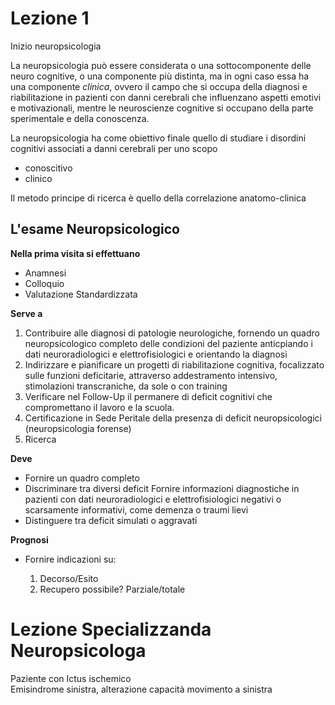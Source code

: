 # Lezione 1  

Inizio neuropsicologia

La neuropsicologia può essere considerata o una sottocomponente delle neuro cognitive, o una componente più distinta, ma in ogni caso essa ha una componente *clinica*, ovvero il campo che si occupa della diagnosi e riabilitazione in pazienti con danni cerebrali che influenzano aspetti emotivi e motivazionali, mentre le neuroscienze cognitive si occupano della parte sperimentale e della conoscenza.  

La neuropsicologia ha come obiettivo finale quello di studiare i disordini cognitivi associati a danni cerebrali per uno scopo  

- conoscitivo 
- clinico  

Il metodo principe di ricerca è quello della correlazione anatomo-clinica 

## L'esame Neuropsicologico  

**Nella prima visita si effettuano**  

- Anamnesi
- Colloquio
- Valutazione Standardizzata

**Serve a**  

1. Contribuire alle diagnosi di patologie neurologiche, fornendo un quadro neuropsicologico completo delle condizioni del paziente anticpiando i dati neuroradiologici e elettrofisiologici e orientando la diagnosi
2. Indirizzare e pianificare un progetti di riabilitazione cognitiva, focalizzato sulle funzioni deficitarie, attraverso addestramento intensivo, stimolazioni transcraniche, da sole o con training
3. Verificare nel Follow-Up il permanere di deficit cognitivi che compromettano il lavoro e la scuola.
4. Certificazione in Sede Peritale della presenza di deficit neuropsicologici (neuropsicologia forense)
5. Ricerca

**Deve**  

- Fornire un quadro completo
- Discriminare tra diversi deficit
Fornire informazioni diagnostiche in pazienti con dati neuroradiologici e elettrofisiologici negativi o scarsamente informativi, come demenza o traumi lievi
- Distinguere tra deficit simulati o aggravati

**Prognosi**  

- Fornire indicazioni su:  
    
    1. Decorso/Esito
    2. Recupero possibile? Parziale/totale


# Lezione Specializzanda Neuropsicologa

Paziente con Ictus ischemico  
Emisindrome sinistra, alterazione capacità movimento a sinistra

